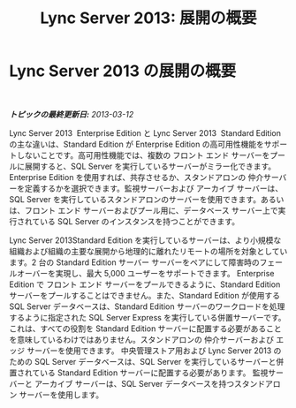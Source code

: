 ﻿---
title: 'Lync Server 2013: 展開の概要'
TOCTitle: 展開の概要
ms:assetid: da67555e-f410-4c37-9996-d511f37da8d1
ms:mtpsurl: https://technet.microsoft.com/ja-jp/library/JJ205305(v=OCS.15)
ms:contentKeyID: 48273740
ms.date: 05/19/2016
mtps_version: v=OCS.15
ms.translationtype: HT
---

# Lync Server 2013 の展開の概要

 

_**トピックの最終更新日:** 2013-03-12_

Lync Server 2013  Enterprise Edition と Lync Server 2013  Standard Edition の主な違いは、Standard Edition が Enterprise Edition の高可用性機能をサポートしないことです。高可用性機能では、複数の フロント エンド サーバーをプールに展開すると、SQL Server を実行しているサーバーがミラー化できます。Enterprise Edition を使用すれば、共存させるか、スタンドアロンの 仲介サーバーを定義するかを選択できます。監視サーバーおよび アーカイブ サーバーは、SQL Server を実行しているスタンドアロンのサーバーを使用できます。あるいは、フロント エンド サーバーおよびプール用に、データベース サーバー上で実行されている SQL Server のインスタンスを持つことができます。

Lync Server 2013Standard Edition を実行しているサーバーは、より小規模な組織および組織の主要な展開から地理的に離れたリモートの場所を対象としています。2 台の Standard Edition サーバー サーバーをペアにして障害時のフェールオーバーを実現し、最大 5,000 ユーザーをサポートできます。 Enterprise Edition で フロント エンド サーバーをプールできるように、Standard Edition サーバーをプールすることはできません。また、Standard Edition が使用する SQL Server データベースは、Standard Edition サーバーのワークロードを処理するように指定された SQL Server Express を実行している併置サーバーです。これは、すべての役割を Standard Edition サーバーに配置する必要があることを意味しているわけではありません。スタンドアロンの 仲介サーバーおよび エッジ サーバーを使用できます。 中央管理ストア用および Lync Server 2013 のための SQL Server データベースは、SQL Server を実行しているサーバーと併置されている Standard Edition サーバーに配置する必要があります。 監視サーバーと アーカイブ サーバーは、SQL Server データベースを持つスタンドアロン サーバーを使用します。

